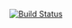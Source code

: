 [![Build Status](https://travis-ci.org/ibrother/jekyll-theme-ey.png)](https://travis-ci.org/ibrother/jekyll-theme-ey)